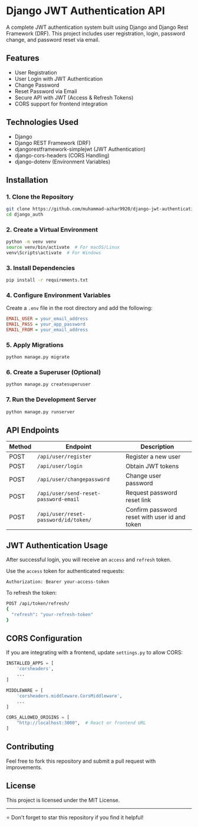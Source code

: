 # Django JWT Authentication API

A complete JWT authentication system built using Django and Django Rest Framework (DRF). This project includes user registration, login, password change, and password reset via email.

## Features
- User Registration
- User Login with JWT Authentication
- Change Password
- Reset Password via Email
- Secure API with JWT (Access & Refresh Tokens)
- CORS support for frontend integration

## Technologies Used
- Django
- Django REST Framework (DRF)
- djangorestframework-simplejwt (JWT Authentication)
- django-cors-headers (CORS Handling)
- django-dotenv (Environment Variables)

## Installation

### 1. Clone the Repository
```bash
git clone https://github.com/muhammad-azhar9920/django-jwt-authentication.git
cd django_auth
```

### 2. Create a Virtual Environment
```bash
python -m venv venv
source venv/bin/activate  # For macOS/Linux
venv\Scripts\activate  # For Windows
```

### 3. Install Dependencies
```bash
pip install -r requirements.txt
```

### 4. Configure Environment Variables
Create a `.env` file in the root directory and add the following:
```ini
EMAIL_USER = your_email_address
EMAIL_PASS = your_app_password
EMAIL_FROM = your_email_address
```

### 5. Apply Migrations
```bash
python manage.py migrate
```

### 6. Create a Superuser (Optional)
```bash
python manage.py createsuperuser
```

### 7. Run the Development Server
```bash
python manage.py runserver
```

## API Endpoints

| Method | Endpoint                | Description                 |
|--------|-------------------------|-----------------------------|
| POST   | `/api/user/register`        | Register a new user         |
| POST   | `/api/user/login`           | Obtain JWT tokens           |
| POST   | `/api/user/changepassword` | Change user password        |
| POST   | `/api/user/send-reset-password-email`  | Request password reset link |
| POST   | `/api/user/reset-password/id/token/`   | Confirm password reset with user id and token      |

## JWT Authentication Usage

After successful login, you will receive an `access` and `refresh` token.

Use the `access` token for authenticated requests:
```http
Authorization: Bearer your-access-token
```

To refresh the token:
```bash
POST /api/token/refresh/
{
  "refresh": "your-refresh-token"
}
```

## CORS Configuration
If you are integrating with a frontend, update `settings.py` to allow CORS:
```python
INSTALLED_APPS = [
    'corsheaders',
    ...
]

MIDDLEWARE = [
    'corsheaders.middleware.CorsMiddleware',
    ...
]

CORS_ALLOWED_ORIGINS = [
    "http://localhost:3000",  # React or frontend URL
]
```

## Contributing
Feel free to fork this repository and submit a pull request with improvements.

## License
This project is licensed under the MIT License.

---

⭐ Don't forget to star this repository if you find it helpful!


